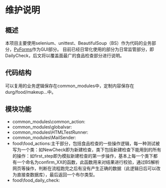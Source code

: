 # 维护说明
## 概述
本项目主要使用selenium、unittest、BeautifulSoup（BS）作为代码的业务部分，[PyForms](https://pyforms.readthedocs.io/)作为GUI部分。
目前已经日常化使用的部分为日常监管部分，即DailyCheck，后文将以覆盖面最广的食品检查部分进行说明。
## 代码结构
可以复用的业务逻辑保存在common_modules中，定制内容保存在durg/food/makeup...中。
## 模块功能
* common_modules\common_action:
* common_modules\globalvar:
* common_modules\HTMLTestRunner:
* common_modules\MailSender:
* food\food_actions:主干部分，包括食品检查的一些操作逻辑，每一种测试被写为一个类：如NewCheck即为新建检查，类下包括新建检查下能用到的所有的操作：如first_step即为模拟新建检查的第一步操作，基本上每一个类下都有一个命名为confirm_XX的函数，此函数用来对结果进行校验，通过BS解析网页等操作，判断在流程跑完之后有没有产生正确的数据（此逻辑日后可以改为直接查数据库），最后返回一个布尔类型。
* food\food_daily_check:
